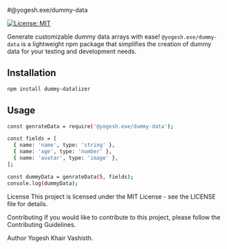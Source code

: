 #@yogesh.exe/dummy-data


[![License: MIT](https://img.shields.io/badge/License-MIT-yellow.svg)](https://opensource.org/licenses/MIT)

Generate customizable dummy data arrays with ease! `@yogesh.exe/dummy-data` is a lightweight npm package that simplifies the creation of dummy data for your testing and development needs.

## Installation

```bash
npm install dummy-datalizer
```

## Usage

```bash
const genrateData = require('@yogesh.exe/dummy-data');

const fields = [
  { name: 'name', type: 'string' },
  { name: 'age', type: 'number' },
  { name: 'avatar', type: 'image' },
];

const dummyData = genrateData(5, fields);
console.log(dummyData);
```

License
This project is licensed under the MIT License - see the LICENSE file for details.

Contributing
If you would like to contribute to this project, please follow the Contributing Guidelines.

Author
Yogesh Khair Vashisth.




